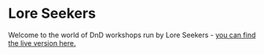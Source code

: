 # Lore Seekers 

Welcome to the world of DnD workshops run by Lore Seekers - [you can find the live version here.](https://8000-annadobruck-loreseekers-cmgns2hfxwi.ws-eu82.gitpod.io/index.html) 

